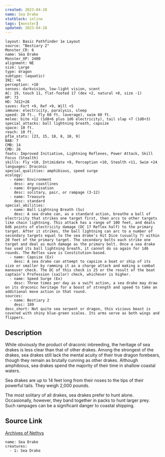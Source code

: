 ```yaml
---
created: 2023-04-28
name: Sea Drake
statblock: inline
tags: [monster]
updated: 2023-04-28
---
```

```statblock
layout: Basic Pathfinder 1e Layout
source: "Bestiary 2"
Monster_CR: 6
name: Sea Drake
Monster_XP: 2400
alignment: NE
size: Large
type: dragon
subtype: (aquatic)
INI: +6
perception: +10
senses: darkvision, low-light vision, scent
AC: 19, touch 11, flat-footed 17 (dex +2, natural +8, size -1)
HP: 73
HD: 7d12+28
saves: Fort +9, Ref +9, Will +5
immune: electricity, paralysis, sleep
speed: 20 ft., fly 60 ft. (average), swim 60 ft.
melee: bite +12 (1d8+6 plus 1d6 electricity), tail slap +7 (1d8+3)
special_attacks: ball lightning breath, capsize
space: 10 ft.
reach: 10 ft.
pf1e_stats: [23, 15, 18, 8, 10, 9]
BAB: 7
CMB: 14
CMD: 26
feats: Improved Initiative, Lightning Reflexes, Power Attack, Skill Focus (Stealth)
skills: Fly +10, Intimidate +9, Perception +10, Stealth +11, Swim +24
languages: Draconic
special_qualities: amphibious, speed surge
ecology:
  - name: Environment
    desc: any coastlines
  - name: Organisation
    desc: solitary, pair, or rampage (3-12)
  - name: Treasure
    desc: standard
special_abilities:
  - name: Ball Lightning Breath (Su)
    desc: A sea drake can, as a standard action, breathe a ball of electricity that strikes one target first, then arcs to other targets like chain lightning. This attack has a range of 100 feet, and deals 6d6 points of electricity damage (DC 17 Reflex half) to the primary target. After it strikes, the ball lightning can arc to a number of secondary targets equal to the sea drake’s Hit Dice (usually 7) within 20 feet of the primary target. The secondary bolts each strike one target and deal as much damage as the primary bolt. Once a sea drake has used its ball lightning breath, it cannot do so again for 1d6 rounds. The Reflex save is Constitution-based.
  - name: Capsize (Ex)
    desc: A sea drake can attempt to capsize a boat or ship of its size or smaller by ramming it as a charge attack and making a combat maneuver check. The DC of this check is 25 or the result of the boat captain’s Profession (sailor) check, whichever is higher.
  - name: Speed Surge (Ex)
    desc: Three times per day as a swift action, a sea drake may draw on its draconic heritage for a boost of strength and speed to take an additional move action in that round.
sources:
  - name: Bestiary 2
    desc: 109
desc_short: Not quite sea serpent or dragon, this vicious beast is covered with shiny blue-green scales. Its arms serve as both wings and flippers. 
```
## Description
While obviously the product of draconic inbreeding, the heritage of sea drakes is less clear than that of other drakes. Among the strongest of the drakes, sea drakes still lack the mental acuity of their true dragon forebears, though they remain as brutally cunning as other drakes. Although amphibious, sea drakes spend the majority of their time in shallow coastal waters. 

Sea drakes are up to 14 feet long from their noses to the tips of their powerful tails. They weigh 2,000 pounds. 

The most solitary of all drakes, sea drakes prefer to hunt alone. Occasionally, however, they band together in packs to hunt larger prey. Such rampages can be a significant danger to coastal shipping.
## Source Link
[Archives of Nethys](https://aonprd.com/MonsterDisplay.aspx?ItemName=Sea%20Drake)
```encounter-table
name: Sea Drake
creatures:
  - 1: Sea Drake
```
